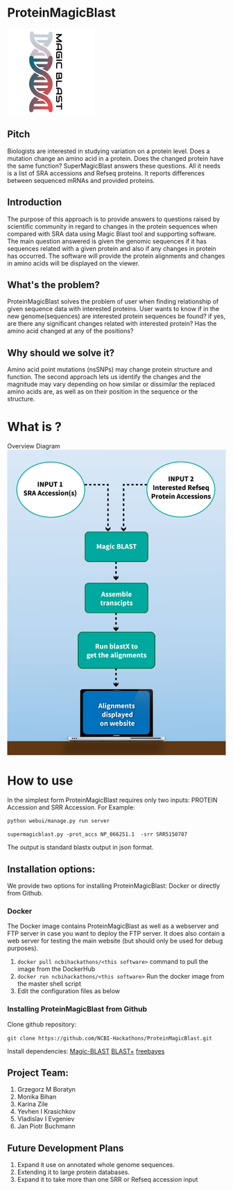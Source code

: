 # ProteinMagicBlast
![Workflow](/bc073254-b7d4-4648-912f-a346c63b585f.png?raw=true "logo.png")

## Pitch
Biologists are interested in studying variation on a protein level. Does a mutation change an amino acid in a protein. Does the changed protein have the same function? SuperMagicBlast answers these questions. All it needs is a list of SRA accessions and Refseq proteins. It reports differences between sequenced mRNAs and provided proteins.

## Introduction
The purpose of this approach is to provide answers to questions raised by scientific community
in regard to changes in the protein sequences when compared with SRA data using Magic Blast 
tool and supporting software. The main question answered is given the genomic sequences if it
has sequences related with a given protein and also if any changes in protein has occurred. 
The software will provide the protein alignments and changes in amino acids will be displayed on the viewer.  

## What's the problem? 
ProteinMagicBlast solves the problem of user when finding relationship of given sequence 
data with interested proteins. User wants to know if in the new genome(sequences) are interested 
protein sequences be found? if yes, are there any significant changes related with interested protein? 
Has the amino acid changed at any of the positions?  

## Why should we solve it? 
Amino acid point mutations (nsSNPs) may change protein structure and function. 
The second approach lets us identify the changes and the magnitude may vary depending on how similar or dissimilar
the replaced amino acids are, as well as on their position in the sequence or the structure.  
   
# What is <this software>?

Overview Diagram
![Workflow](/MAGICBLAST-flow.jpg?raw=true "MAGICBLAST-flow.jpg")

# How to use <this software>
In the simplest form ProteinMagicBlast requires only two inputs: PROTEIN Accession and SRR Accession.
For Example:

```
python webui/manage.py run server
```

``` supermagicblast.py -prot_accs NP_066251.1  -srr SRR5150787 ```

 The output is standard blastx output in json format.
    
## Installation options:

We provide two options for installing ProteinMagicBlast: Docker or directly from Github.

### Docker

The Docker image contains ProteinMagicBlast as well as a webserver and FTP server in case you want to deploy the FTP server. It does also contain a web server for testing the <this software> main website (but should only be used for debug purposes).

1. `docker pull ncbihackathons/<this software>` command to pull the image from the DockerHub
2. `docker run ncbihackathons/<this software>` Run the docker image from the master shell script
3. Edit the configuration files as below

### Installing ProteinMagicBlast from Github
Clone github repository:

 `git clone https://github.com/NCBI-Hackathons/ProteinMagicBlast.git`

Install dependencies:
[Magic-BLAST](https://ncbi.github.io/magicblast)
[BLAST+](https://blast.ncbi.nlm.nih.gov)
[freebayes](https://github.com/ekg/freebayes)

 
 ## Project Team:

1. Grzegorz M Boratyn
2. Monika Bihan
3. Karina Zile
4. Yevhen I Krasichkov
5. Vladislav I Evgeniev
6. Jan Piotr Buchmann

## Future Development Plans

1. Expand it use on annotated whole genome sequences. 
2. Extending it to large protein databases.
3. Expand it to take more than one SRR or Refseq accession input


  
